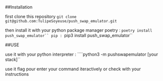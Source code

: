 ##Installation

first clone this repository
```git clone git@github.com:TulipeSoyeuse/push_swap_emulator.git```

then install it with your python package manager
poetry :
````poetry install push_swap_emulator``
pip :
````pip3 install push_swap_emulator``

##USE

use it with your python interpreter :
````python3 -m pushswapemulator [your stack]``

use it flag pour enter your command iteractively or check with your instructions
